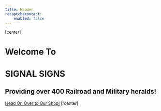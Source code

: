 ```yaml
---
title: Header
recaptchacontact:
    enabled: false
---
```


[center]
# Welcome To
# SIGNAL SIGNS

## Providing over 400 Railroad and Military heralds!

[Head On Over to Our Shop!](../shop?classes=button-outline,big,button)
[/center]